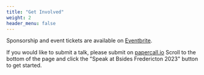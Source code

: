 ```yaml
---
title: "Get Involved"
weight: 2
header_menu: false
---
```


Sponsorship and event tickets are available on [Eventbrite](https://www.eventbrite.com/e/544722578897).

If you would like to submit a talk, please submit on [papercall.io](https://www.papercall.io/bsides-fred-2023)
Scroll to the bottom of the page and click the "Speak at Bsides Fredericton 2023" button to get started. 
